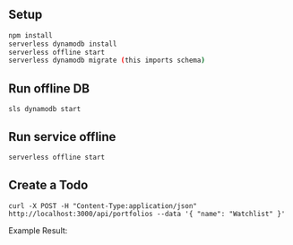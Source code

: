 ## Setup

```bash
npm install
serverless dynamodb install
serverless offline start
serverless dynamodb migrate (this imports schema)
```

## Run offline DB

```
sls dynamodb start
```

## Run service offline

```bash
serverless offline start
```

## Create a Todo

```
curl -X POST -H "Content-Type:application/json" http://localhost:3000/api/portfolios --data '{ "name": "Watchlist" }'
```

Example Result:
